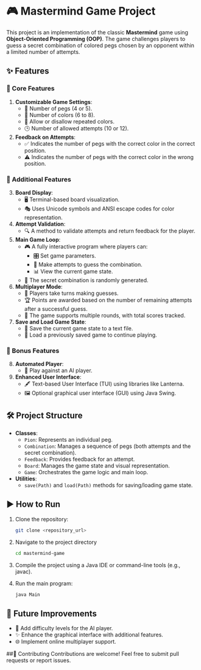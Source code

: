 # 🎮 Mastermind Game Project

This project is an implementation of the classic **Mastermind** game using **Object-Oriented Programming (OOP)**. The game challenges players to guess a secret combination of colored pegs chosen by an opponent within a limited number of attempts.

## ✨ Features

### 🔑 Core Features
1. **Customizable Game Settings**:
   - 🧩 Number of pegs (4 or 5).
   - 🎨 Number of colors (6 to 8).
   - 🔁 Allow or disallow repeated colors.
   - 🕒 Number of allowed attempts (10 or 12).
2. **Feedback on Attempts**:
   - ✅ Indicates the number of pegs with the correct color in the correct position.
   - ⚠️ Indicates the number of pegs with the correct color in the wrong position.

### 🚀 Additional Features
3. **Board Display**:
   - 🖥️ Terminal-based board visualization.
   - 🎭 Uses Unicode symbols and ANSI escape codes for color representation.
4. **Attempt Validation**:
   - 🔍 A method to validate attempts and return feedback for the player.
5. **Main Game Loop**:
   - 🎮 A fully interactive program where players can:
     - 🎛️ Set game parameters.
     - 🧩 Make attempts to guess the combination.
     - 📊 View the current game state.
   - 🎲 The secret combination is randomly generated.
6. **Multiplayer Mode**:
   - 👥 Players take turns making guesses.
   - 🏆 Points are awarded based on the number of remaining attempts after a successful guess.
   - 🔢 The game supports multiple rounds, with total scores tracked.
7. **Save and Load Game State**:
   - 💾 Save the current game state to a text file.
   - 🔄 Load a previously saved game to continue playing.

### 🎁 Bonus Features
8. **Automated Player**:
   - 🤖 Play against an AI player.
9. **Enhanced User Interface**:
   - 🖋️ Text-based User Interface (TUI) using libraries like Lanterna.
   - 🖼️ Optional graphical user interface (GUI) using Java Swing.

## 🛠️ Project Structure

- **Classes**:
  - `Pion`: Represents an individual peg.
  - `Combination`: Manages a sequence of pegs (both attempts and the secret combination).
  - `Feedback`: Provides feedback for an attempt.
  - `Board`: Manages the game state and visual representation.
  - `Game`: Orchestrates the game logic and main loop.
- **Utilities**:
  - `save(Path)` and `load(Path)` methods for saving/loading game state.

## ▶️ How to Run

1. Clone the repository:
   ```bash
   git clone <repository_url>

2. Navigate to the project directory
   ```bash
   cd mastermind-game

3. Compile the project using a Java IDE or command-line tools (e.g., javac).

4. Run the main program:
   ```bash
   java Main

## 🔮 Future Improvements
- 🧠 Add difficulty levels for the AI player.
- ✨ Enhance the graphical interface with additional features.
- 🌐 Implement online multiplayer support.

##🤝 Contributing
Contributions are welcome! Feel free to submit pull requests or report issues.


